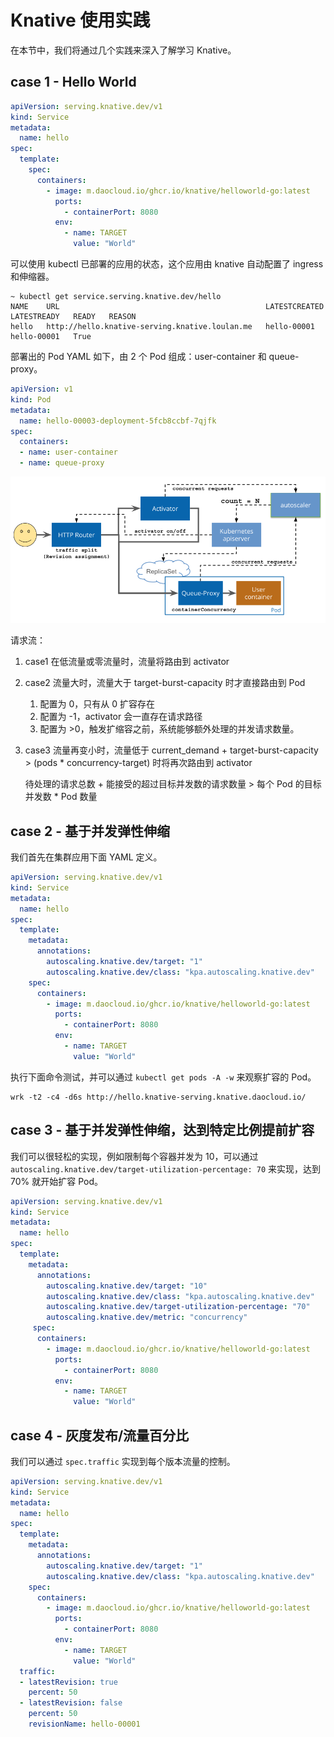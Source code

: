 # Knative 使用实践

在本节中，我们将通过几个实践来深入了解学习 Knative。

## case 1 - Hello World

```yaml
apiVersion: serving.knative.dev/v1
kind: Service
metadata:
  name: hello
spec:
  template:
    spec:
      containers:
        - image: m.daocloud.io/ghcr.io/knative/helloworld-go:latest
          ports:
            - containerPort: 8080
          env:
            - name: TARGET
              value: "World"
```

可以使用 kubectl 已部署的应用的状态，这个应用由 knative 自动配置了 ingress 和伸缩器。

```shell
~ kubectl get service.serving.knative.dev/hello
NAME    URL                                              LATESTCREATED   LATESTREADY   READY   REASON
hello   http://hello.knative-serving.knative.loulan.me   hello-00001     hello-00001   True
```

部署出的 Pod YAML 如下，由 2 个 Pod 组成：user-container 和 queue-proxy。

```yaml
apiVersion: v1
kind: Pod
metadata:
  name: hello-00003-deployment-5fcb8ccbf-7qjfk
spec:
  containers:
  - name: user-container
  - name: queue-proxy
```

![knative-request-flow](../../images/knative-request-flow.png)

请求流：

1. case1 在低流量或零流量时，流量将路由到 activator
2. case2 流量大时，流量大于 target-burst-capacity 时才直接路由到 Pod
    1. 配置为 0，只有从 0 扩容存在
    2. 配置为 -1，activator 会一直存在请求路径
    3. 配置为 >0，触发扩缩容之前，系统能够额外处理的并发请求数量。
3. case3 流量再变小时，流量低于 current_demand + target-burst-capacity > (pods * concurrency-target) 时将再次路由到 activator
    
    待处理的请求总数 + 能接受的超过目标并发数的请求数量 > 每个 Pod 的目标并发数 * Pod 数量

## case 2 - 基于并发弹性伸缩

我们首先在集群应用下面 YAML 定义。

```yaml
apiVersion: serving.knative.dev/v1
kind: Service
metadata:
  name: hello
spec:
  template:
    metadata:
      annotations:
        autoscaling.knative.dev/target: "1"
        autoscaling.knative.dev/class: "kpa.autoscaling.knative.dev"
    spec:
      containers:
        - image: m.daocloud.io/ghcr.io/knative/helloworld-go:latest
          ports:
            - containerPort: 8080
          env:
            - name: TARGET
              value: "World"
```

执行下面命令测试，并可以通过 `kubectl get pods -A -w` 来观察扩容的 Pod。

```shell
wrk -t2 -c4 -d6s http://hello.knative-serving.knative.daocloud.io/
```

## case 3 - 基于并发弹性伸缩，达到特定比例提前扩容

我们可以很轻松的实现，例如限制每个容器并发为 10，可以通过 `autoscaling.knative.dev/target-utilization-percentage: 70` 来实现，达到 70% 就开始扩容 Pod。

```yaml
apiVersion: serving.knative.dev/v1
kind: Service
metadata:
  name: hello
spec:
  template:
    metadata:
      annotations:
        autoscaling.knative.dev/target: "10"
        autoscaling.knative.dev/class: "kpa.autoscaling.knative.dev"
        autoscaling.knative.dev/target-utilization-percentage: "70" 
        autoscaling.knative.dev/metric: "concurrency"
     spec:
      containers:
        - image: m.daocloud.io/ghcr.io/knative/helloworld-go:latest
          ports:
            - containerPort: 8080
          env:
            - name: TARGET
              value: "World"
```

## case 4 - 灰度发布/流量百分比

我们可以通过 `spec.traffic` 实现到每个版本流量的控制。

```yaml
apiVersion: serving.knative.dev/v1
kind: Service
metadata:
  name: hello
spec:
  template:
    metadata:
      annotations:
        autoscaling.knative.dev/target: "1"  
        autoscaling.knative.dev/class: "kpa.autoscaling.knative.dev"         
    spec:
      containers:
        - image: m.daocloud.io/ghcr.io/knative/helloworld-go:latest
          ports:
            - containerPort: 8080
          env:
            - name: TARGET
              value: "World"
  traffic:
  - latestRevision: true
    percent: 50
  - latestRevision: false
    percent: 50
    revisionName: hello-00001
```
